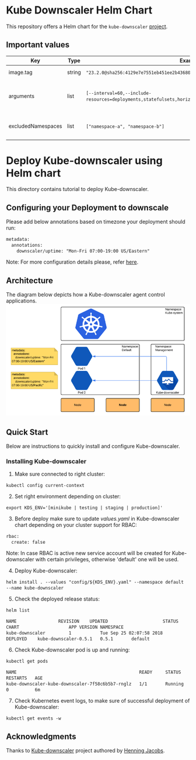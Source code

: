 # Kube Downscaler Helm Chart

This repository offers a Helm chart for the `kube-downscaler` [project](https://codeberg.org/hjacobs/kube-downscaler).

## Important values

| Key                | Type   | Example                                                                                               | Description                                     |
| ------------------ | ------ | ----------------------------------------------------------------------------------------------------- | ----------------------------------------------- |
| image.tag          | string | `"23.2.0@sha256:4129e7e7551eb451ee2b43680ef818f3057304ad50888f79ec9722afab6c29ff"`                    | Tag of the image to use                         |
| arguments          | list   | `[--interval=60,--include-resources=deployments,statefulsets,horizontalpodautoscalers,scaledobjects]` | Arguments to pass to the kube-downscaler binary |
| excludedNamespaces | list   | `["namespace-a", "namespace-b"]`                                                                      | Namespaces to exclude from downscaling          |



# Deploy Kube-downscaler using Helm chart

This directory contains tutorial to deploy Kube-downscaler.

## Configuring your Deployment to downscale

Please add below annotations based on timezone your deployment should run:
```
metadata:
  annotations:
    downscaler/uptime: "Mon-Fri 07:00-19:00 US/Eastern"
```
Note: For more configuration details please, refer [here](https://github.com/hjacobs/kube-downscaler#configuration).

## Architecture
The diagram below depicts how a Kube-downscaler agent control applications.
![Alt text](images/architecture.png?raw=true "Kube Kube-downscaler diagram")

## Quick Start
Below are instructions to quickly install and configure Kube-downscaler.

### Installing Kube-downscaler

1. Make sure connected to right cluster:
```
kubectl config current-context
```
2. Set right environment depending on cluster:
```
export KDS_ENV='[minikube | testing | staging | production]'
```
3. Before deploy make sure to update *values.yaml* in Kube-downscaler chart depending on your cluster support for RBAC:
```
rbac:
  create: false
```
Note: In case RBAC is active new service account will be created for Kube-downscaler with certain privileges, otherwise 'default' one will be used.

4. Deploy Kube-downscaler:
```
helm install . --values "config/${KDS_ENV}.yaml" --namespace default  --name kube-downscaler
```

5. Check the deployed release status:
```
helm list
```
```
NAME            	REVISION	UPDATED                 	STATUS  	CHART                	APP VERSION	NAMESPACE
kube-downscaler      	1       	Tue Sep 25 02:07:58 2018	DEPLOYED	kube-downscaler-0.5.1	0.5.1      	default
```

6. Check Kube-downscaler pod is up and running:
```
kubectl get pods
```
```
NAME                                               READY     STATUS    RESTARTS   AGE
kube-downscaler-kube-downscaler-7f58c6b5b7-rnglz   1/1       Running   0          6m
```

7. Check Kubernetes event logs, to make sure of successful deployment of Kube-downscaler:
```
kubectl get events -w
```


## Acknowledgments

Thanks to [Kube-downscaler](https://github.com/hjacobs/kube-downscaler) project authored by [Henning Jacobs](https://github.com/hjacobs).
